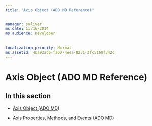 ```yaml
---
title: "Axis Object (ADO MD Reference)"
  
  
manager: soliver
ms.date: 11/16/2014
ms.audience: Developer
 
  
localization_priority: Normal
ms.assetid: 4ba92ac6-fa67-4eea-8231-3fc5168f342c
---
```


# Axis Object (ADO MD Reference)

## In this section

- [Axis Object (ADO MD)](axis-object-ado-md.md)
    
- [Axis Properties, Methods, and Events (ADO MD)](axis-properties-methods-and-events-ado-md.md)
    

